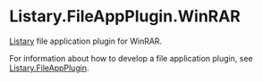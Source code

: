 # Listary.FileAppPlugin.WinRAR
[Listary](https://www.listary.com/) file application plugin for WinRAR.

For information about how to develop a file application plugin, see [Listary.FileAppPlugin](https://github.com/listary/Listary.FileAppPlugin).